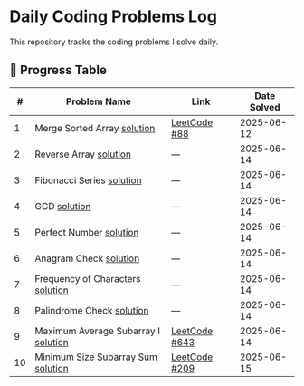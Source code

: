 # Daily Coding Problems Log

This repository tracks the coding problems I solve daily.

## 📅 Progress Table

| #  | Problem Name            | Link                                                                        | Date Solved |
|----|-------------------------|-----------------------------------------------------------------------------|-------------|
| 1  | Merge Sorted Array [solution](./MergeSortedArray.java)      | [LeetCode #88](https://leetcode.com/problems/merge-sorted-array/)          | 2025-06-12  |
| 2  | Reverse Array [solution](./ReverseArray.java)           | —                                                                           | 2025-06-14  |
| 3  | Fibonacci Series [solution](./Math/FibonacciSeries.java)        | —                                                                           | 2025-06-14  |
| 4  | GCD [solution](./Math/Gcd.java)                     | —                                                                           | 2025-06-14  |
| 5  | Perfect Number [solution](./Math/PerfectNumber.java)          | —                                                                           | 2025-06-14  |
| 6  | Anagram Check [solution](./String/Anagram.java)           | —                                                                           | 2025-06-14  |
| 7  | Frequency of Characters [solution](./String/FrequencyOfCharacters.java) | —                                                                           | 2025-06-14  |
| 8  | Palindrome Check [solution](./String/Palindrome.java)        | —                                                                           | 2025-06-14  |
| 9  | Maximum Average Subarray I [solution](./MaxAverage.java) | [LeetCode #643](https://leetcode.com/problems/maximum-average-subarray-i/) | 2025-06-14  |
| 10 | Minimum Size Subarray Sum [solution](./Array/MinSubArrayLen.java) | [LeetCode #209](https://leetcode.com/problems/minimum-size-subarray-sum/) | 2025-06-15  |
